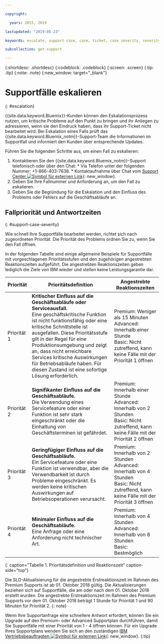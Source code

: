 ```yaml
---

copyright:

  years: 2015, 2019

lastupdated: "2019-05-23"

keywords: escalate, support case, case, ticket, case severity, severity 

subcollection: get-support

---
```



{:shortdesc: .shortdesc}
{:codeblock: .codeblock}
{:screen: .screen}
{:tip: .tip}
{:note: .note}
{:new_window: target="_blank"}


# Supportfälle eskalieren
{: #escalation}

{{site.data.keyword.Bluemix}}-Kunden können den Eskalationsprozess nutzen, um kritische Probleme auf den Punkt zu bringen und ihr Anliegen zu adressieren, wenn sie den Eindruck haben, dass ihr Support-Ticket nicht bearbeitet wird. Bei Eskalation eines Falls prüft das {{site.data.keyword.Bluemix_notm}}-Support-Team die Informationen im Supportfall und informiert den Kunden über entsprechende Updates.

 Führen Sie die folgenden Schritte aus, um einen Fall zu eskalieren:

  1. Kontaktieren Sie den {{site.data.keyword.Bluemix_notm}}-Support telefonisch oder über den Chat:
    * Via Telefon unter der folgenden Nummer: +1-866-403-7638.
    * Kontaktaufnahme über Chat vom [Support Center ![Symbol für externen Link](../icons/launch-glyph.svg "Symbol für externen Link")](https://{DomainName}/unifiedsupport/supportcenter){: new_window}.
  2. Geben Sie Ihre Fallnummer und Anforderung an, um den Fall zu eskalieren.
  3. Geben Sie die Begründung für die Eskalation und den Einfluss des Problems oder Fehlers auf die Geschäftsabläufe an.

## Fallpriorität und Antwortzeiten
{: #support-case-severity}

Wie schnell Ihre Supportfälle bearbeitet werden, richtet sich nach zugeordneten Priorität. Die Priorität des Problems ordnen Sie zu, wenn Sie den Fall öffnen.

In der folgenden Tabelle sind einige allgemeine Beispiele für Supportfälle mit vorgeschlagenen Prioritätsstufen und den zugehörigen angestrebten Reaktionszeiten aufgeführt. Die angestrebten Reaktionszeiten geben lediglich die Ziele von IBM wieder und stellen keine Leistungsgarantie dar.

| Priorität | Prioritätsdefinition | Angestrebte Reaktionszeiten |
|-----|------- | ----- |
| Priorität 1 | <strong>Kritischer Einfluss auf die Geschäftsabläufe oder Serviceausfall.</strong> <br> Eine geschäftskritische Funktion ist nicht funktionsfähig oder eine kritische Schnittstelle ist ausgefallen. Diese Prioritätsstufe gilt in der Regel für eine Produktionsumgebung und zeigt an, dass nicht erreichbare Services kritische Auswirkungen für Betriebsabläufe haben. Für diesen Zustand ist eine sofortige Lösung erforderlich. | Premium: Weniger als 15 Minuten <br> Advanced: Innerhalb einer Stunde <br> Basic: Nicht zutreffend, kann keine Fälle mit der Priorität 1 öffnen |
| Priorität 2 | <strong>Signifikanter Einfluss auf die Geschäftsabläufe.</strong> <br> Die Verwendung eines Servicefeature oder einer Funktion ist sehr stark eingeschränkt oder die Einhaltung von Geschäftsterminen ist gefährdet. | Premium: Innerhalb einer Stunde <br> Advanced: Innerhalb von 2 Stunden <br> Basic: Nicht zutreffend, kann keine Fälle mit der Priorität 2 öffnen |
| Priorität 3 | <strong>Geringfügiger Einfluss auf die Geschäftsabläufe.</strong> <br> Ein Servicefeature oder eine Funktion ist verwendbar, aber die Verwendbarkeit ist durch Probleme eingeschränkt. Es werden keine kritischen Auswirkungen auf Betriebsoperationen verursacht. | Premium: Innerhalb von 2 Stunden <br> Advanced: Innerhalb von 4 Stunden <br> Basic: Nicht zutreffend, kann keine Fälle mit der Priorität 3 öffnen |
| Priorität 4 | <strong>Minimaler Einfluss auf die Geschäftsabläufe.</strong> <br> Eine Anfrage oder eine Anforderung nicht technischer Art. | Premium: Innerhalb von 4 Stunden <br> Advanced: Innerhalb von 8 Stunden <br> Basic: Bestmöglich |
{: caption="Tabelle 1. Prioritätsdefinition und Reaktionszeit" caption-side="top"}

Die SLO-Aktualisierung für die angestrebte Erstreaktionszeit im Rahmen des Premium Supports ist ab 01. Oktober 2018 gültig. Die Aktualisierungen beziehen sich auf Supportfälle, die am oder nach dem 01. Oktober 2018 erstellt wurden. Die angestrebte Erstreaktionszeit im Rahmen des Premium Supports vor dem 01. Oktober 2018 beträgt 1 Stunde für Priorität 1 und 90 Minuten für Priorität 2.
{: note}

Wenn Ihre Supportanfrage eine schnellere Antwort erfordert, können Sie ein Upgrade auf den Premium- oder Advanced Supportplan durchführen, damit Sie Supportfälle mit einer Priorität von 1 - 4 öffnen können. Für ein Upgrade Ihres Supportplans wenden Sie sich an den zuständigen [IBM Vertriebsbeauftragten ![Symbol für externen Link](../icons/launch-glyph.svg "Symbol für externen Link")](https://www.ibm.com/contact/us/en/?lnk=flg-cont-usen){: new_window}.
{:tip}
